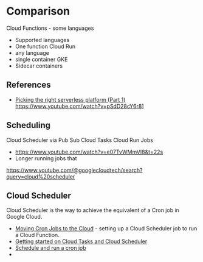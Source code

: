 

# Comparison

Cloud Functions - some languages
* Supported languages
* One function
Cloud Run
* any language
* single container
GKE
* Sidecar containers

## References
* [Picking the right serverless platform (Part 1)](https://www.youtube.com/watch?v=gle26fT28B)
  https://www.youtube.com/watch?v=pSdD28cY6r8]

## Scheduling 
Cloud Scheduler via Pub Sub
Cloud Tasks
Cloud Run Jobs
* https://www.youtube.com/watch?v=e07TvWMmVI8&t=22s
* Longer running jobs that 

https://www.youtube.com/@googlecloudtech/search?query=cloud%20scheduler

## Cloud Scheduler

Cloud Scheduler is the way to achieve the equivalent of a Cron job in Google Cloud.
* [Moving Cron Jobs to the Cloud](https://www.youtube.com/watch?v=7Z1mgOxWTs8) - setting up a Cloud Scheduler job to run a Cloud Function.
* [Getting started on Cloud Tasks and Cloud Scheduler](https://www.youtube.com/watch?v=P9MCC9KmM_8)
* [Schedule and run a cron job](https://cloud.google.com/scheduler/docs/schedule-run-cron-job)
* 
